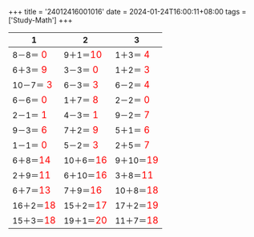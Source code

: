 +++ 
title = '24012416001016' 
date = 2024-01-24T16:00:11+08:00 
tags = ['Study-Math'] 
+++ 

1 | 2 | 3 
-- | -- | -- 
8－8＝<font color=red size=4> 0</font> | 9＋1＝<font color=red size=4>10</font> | 1＋3＝<font color=red size=4> 4</font> 
6＋3＝<font color=red size=4> 9</font> | 3－3＝<font color=red size=4> 0</font> | 1＋2＝<font color=red size=4> 3</font> 
10－7＝<font color=red size=4> 3</font> | 6－3＝<font color=red size=4> 3</font> | 6－2＝<font color=red size=4> 4</font> 
6－6＝<font color=red size=4> 0</font> | 1＋7＝<font color=red size=4> 8</font> | 2－2＝<font color=red size=4> 0</font> 
2－1＝<font color=red size=4> 1</font> | 4－3＝<font color=red size=4> 1</font> | 9－2＝<font color=red size=4> 7</font> 
9－3＝<font color=red size=4> 6</font> | 7＋2＝<font color=red size=4> 9</font> | 5＋1＝<font color=red size=4> 6</font> 
1－1＝<font color=red size=4> 0</font> | 5－2＝<font color=red size=4> 3</font> | 2＋5＝<font color=red size=4> 7</font> 
6＋8＝<font color=red size=4>14</font> | 10＋6＝<font color=red size=4>16</font> | 9＋10＝<font color=red size=4>19</font> 
2＋9＝<font color=red size=4>11</font> | 6＋10＝<font color=red size=4>16</font> | 3＋8＝<font color=red size=4>11</font> 
6＋7＝<font color=red size=4>13</font> | 7＋9＝<font color=red size=4>16</font> | 10＋8＝<font color=red size=4>18</font> 
16＋2＝<font color=red size=4>18</font> | 15＋2＝<font color=red size=4>17</font> | 17＋2＝<font color=red size=4>19</font> 
15＋3＝<font color=red size=4>18</font> | 19＋1＝<font color=red size=4>20</font> | 11＋7＝<font color=red size=4>18</font> 

